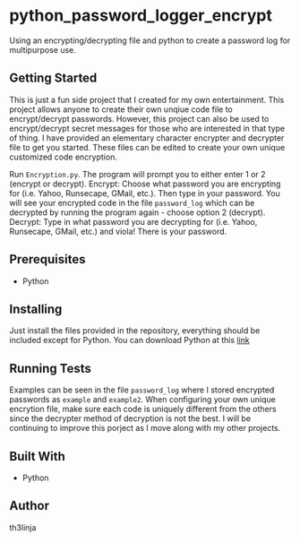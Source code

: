 # python_password_logger_encrypt
Using an encrypting/decrypting file and python to create a password log for multipurpose use.

## Getting Started
This is just a fun side project that I created for my own entertainment. This project allows anyone to create their own unqiue code file to encrypt/decrypt passwords. However, this project can also be used to encrypt/decrypt secret messages for those who are interested in that type of thing. I have provided an elementary character encrypter and decrypter file to get you started. These files can be edited to create your own unique customized code encryption.

Run `Encryption.py`. The program will prompt you to either enter 1 or 2 (encrypt or decrypt). 
Encrypt:
Choose what password you are encrypting for (i.e. Yahoo, Runsecape, GMail, etc.). Then type in your password. You will see your encrypted code in the file `password_log` which can be decrypted by running the program again - choose option 2 (decrypt). 
Decrypt:
Type in what password you are decrypting for (i.e. Yahoo, Runsecape, GMail, etc.) and viola! There is your password.

## Prerequisites
* Python

## Installing
Just install the files provided in the repository, everything should be included except for Python. You can download Python at this [link](https://www.python.org/)

## Running Tests
Examples can be seen in the file `password_log` where I stored encrypted passwords as `example` and `example2`. When configuring your own unique encrytion file, make sure each code is uniquely different from the others since the decrypter method of decryption is not the best. I will be continuing to improve this porject as I move along with my other projects.

## Built With
* Python

## Author
th3linja
